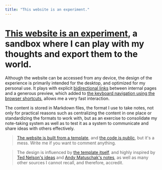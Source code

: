 ```yaml
---
title: "This website is an experiment."
---
```

<!-- <iframe id="player" width="560" height="315" src="https://www.youtube.com/embed/QRdb935v1sQ?enablejsapi=1" title="YouTube video player" frameborder="0" allowfullscreen></iframe> -->

# [This website is an experiment](202103120016), a sandbox where I can play with my thoughts and export them to the world. 

Although the website can be accessed from any device, the design of the experience is primarily intended for the desktop, and optimized for my personal use. It plays with explicit [bidirectional links](202108271846) between internal pages and a generous preview, which added to [the keyboard navigation using the browser shortcuts](202108291255), allows me a very fast interaction.

The content is stored in Markdown files, the format I use to take notes, not only for practical reasons such as centralizing the content in one place or standardizing the formats to work with, but as an exercise to consolidate my note-taking system as well as to test it as a system to communicate and share ideas with others effectively.

> [The website is built from a template](202108311708), and [the code is public](https://github.com/danielarmengolaltayo/a-a), but it's a mess. Write me if you want to comment anything.

> The design is influenced by [the template itself](https://github.com/maximevaillancourt/digital-garden-jekyll-template), and highly inspired by [Ted Nelson's ideas](https://www.youtube.com/watch?v=hMKy52Intac) and [Andy Matuschak's notes](https://notes.andymatuschak.org/About_these_notes), as well as many other sources I cannot recall, and therefore, accredit.



<!-- https://developers.google.com/youtube/iframe_api_reference -->
<!-- https://stackoverflow.com/questions/31510351/youtube-iframe-api-loadvideobyid-skips-the-video -->
<!-- https://stackoverflow.com/questions/19603618/how-do-i-get-the-reference-to-an-existing-youtube-player -->

<script>
    var videoId = "QRdb935v1sQ";
    var start = 34.5;
    var end = 3000; //milliseconds after start

    // 2. This code loads the IFrame Player API code asynchronously.
    var tag = document.createElement('script');

    tag.src = "https://www.youtube.com/iframe_api";
    var firstScriptTag = document.getElementsByTagName('script')[0];
    firstScriptTag.parentNode.insertBefore(tag, firstScriptTag);

    // 3. This function creates an <iframe> (and YouTube player)
    //    after the API code downloads.
    var player;
    function onYouTubeIframeAPIReady() {
        player = new YT.Player('player', {
            // height: '360',
            // width: '640',
            videoId: 'S13tjz6TKek', 
            events: {
                'onReady': onPlayerReady,
                'onStateChange': onPlayerStateChange
            }
        });
    }

    // 4. The API will call this function when the video player is ready.
    function onPlayerReady(event) {
        event.target.playVideo();
    }

    // 5. The API calls this function when the player's state changes.
    //    The function indicates that when playing a video (state=1),
    //    the player should play for six seconds and then stop.
    var done = false;
    function onPlayerStateChange(event) {
        if (event.data == YT.PlayerState.PLAYING && !done) {
            setTimeout(stopVideo, 3000);
            done = true;
        }
    }
    function stopVideo(event) {
        event.target.stopVideo();
    }
</script>
